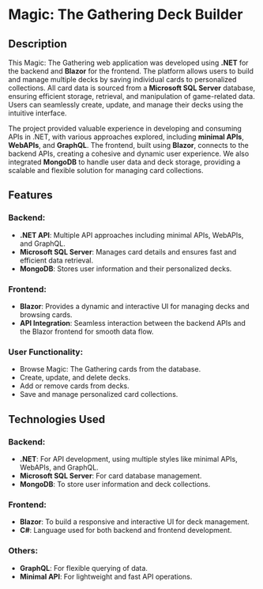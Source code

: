 # Magic: The Gathering Deck Builder

## Description
This Magic: The Gathering web application was developed using **.NET** for the backend and **Blazor** for the frontend. The platform allows users to build and manage multiple decks by saving individual cards to personalized collections. All card data is sourced from a **Microsoft SQL Server** database, ensuring efficient storage, retrieval, and manipulation of game-related data. Users can seamlessly create, update, and manage their decks using the intuitive interface.

The project provided valuable experience in developing and consuming APIs in .NET, with various approaches explored, including **minimal APIs**, **WebAPIs**, and **GraphQL**. The frontend, built using **Blazor**, connects to the backend APIs, creating a cohesive and dynamic user experience. We also integrated **MongoDB** to handle user data and deck storage, providing a scalable and flexible solution for managing card collections.

## Features

### Backend:
- **.NET API**: Multiple API approaches including minimal APIs, WebAPIs, and GraphQL.
- **Microsoft SQL Server**: Manages card details and ensures fast and efficient data retrieval.
- **MongoDB**: Stores user information and their personalized decks.

### Frontend:
- **Blazor**: Provides a dynamic and interactive UI for managing decks and browsing cards.
- **API Integration**: Seamless interaction between the backend APIs and the Blazor frontend for smooth data flow.
  
### User Functionality:
- Browse Magic: The Gathering cards from the database.
- Create, update, and delete decks.
- Add or remove cards from decks.
- Save and manage personalized card collections.

## Technologies Used

### Backend:
- **.NET**: For API development, using multiple styles like minimal APIs, WebAPIs, and GraphQL.
- **Microsoft SQL Server**: For card database management.
- **MongoDB**: To store user information and deck collections.

### Frontend:
- **Blazor**: To build a responsive and interactive UI for deck management.
- **C#**: Language used for both backend and frontend development.

### Others:
- **GraphQL**: For flexible querying of data.
- **Minimal API**: For lightweight and fast API operations.
